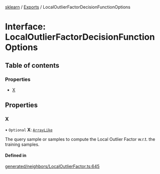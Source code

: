 [sklearn](../readme.md) / [Exports](../modules.md) / LocalOutlierFactorDecisionFunctionOptions

# Interface: LocalOutlierFactorDecisionFunctionOptions

## Table of contents

### Properties

- [X](LocalOutlierFactorDecisionFunctionOptions.md#x)

## Properties

### X

• `Optional` **X**: [`ArrayLike`](../modules.md#arraylike)

The query sample or samples to compute the Local Outlier Factor w.r.t. the training samples.

#### Defined in

[generated/neighbors/LocalOutlierFactor.ts:645](https://github.com/transitive-bullshit/scikit-learn-ts/blob/367336a/packages/sklearn/src/generated/neighbors/LocalOutlierFactor.ts#L645)
